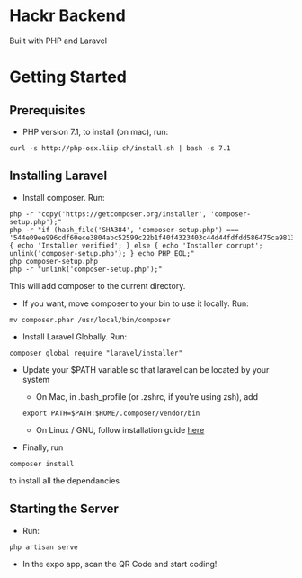 # Hackr Backend
Built with PHP and Laravel

# Getting Started
## Prerequisites
- PHP version 7.1, to install (on mac), run:
```
curl -s http://php-osx.liip.ch/install.sh | bash -s 7.1
```
## Installing Laravel
- Install composer. Run:
```
php -r "copy('https://getcomposer.org/installer', 'composer-setup.php');"
php -r "if (hash_file('SHA384', 'composer-setup.php') === '544e09ee996cdf60ece3804abc52599c22b1f40f4323403c44d44fdfdd586475ca9813a858088ffbc1f233e9b180f061') { echo 'Installer verified'; } else { echo 'Installer corrupt'; unlink('composer-setup.php'); } echo PHP_EOL;"
php composer-setup.php
php -r "unlink('composer-setup.php');"
```
This will add composer to the current directory.

- If you want, move composer to your bin to use it locally. Run:
```
mv composer.phar /usr/local/bin/composer
```

- Install Laravel Globally. Run:
```
composer global require "laravel/installer"
```

- Update your $PATH variable so that laravel can be located by your system
     - On Mac, in .bash_profile (or .zshrc, if you're using zsh), add
     ```
     export PATH=$PATH:$HOME/.composer/vendor/bin
     ```
     - On Linux / GNU, follow installation guide [here](https://laravel.com/docs/5.5/installation)

- Finally, run
```
composer install
```
to install all the dependancies

## Starting the Server
- Run:
```
php artisan serve
```

- In the expo app, scan the QR Code and start coding!
